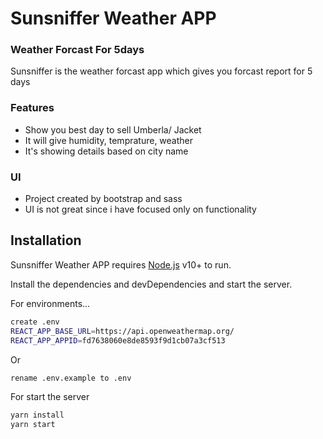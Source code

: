 # Sunsniffer Weather APP
### Weather Forcast For 5days

Sunsniffer is the weather forcast app which gives you forcast report for 5 days

### Features
- Show you best day to sell Umberla/ Jacket
- It will give humidity, temprature, weather
- It's showing details based on city name

### UI
- Project created by bootstrap and sass 
- UI is not great since i have focused only on functionality


## Installation

Sunsniffer Weather APP requires [Node.js](https://nodejs.org/) v10+ to run.

Install the dependencies and devDependencies and start the server.

For environments...

```sh
create .env
REACT_APP_BASE_URL=https://api.openweathermap.org/
REACT_APP_APPID=fd7638060e8de8593f9d1cb07a3cf513
```
Or 
```sh
rename .env.example to .env
```
For start the server
```sh
yarn install
yarn start
```